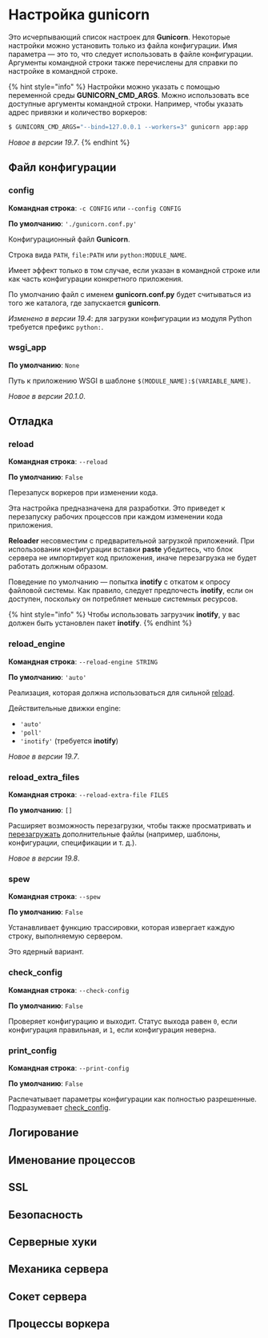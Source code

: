 # Настройка gunicorn

Это исчерпывающий список настроек для **Gunicorn**. Некоторые настройки можно установить только из файла конфигурации. Имя параметра — это то, что следует использовать в файле конфигурации. Аргументы командной строки также перечислены для справки по настройке в командной строке.

{% hint style="info" %}
Настройки можно указать с помощью переменной среды **GUNICORN\_CMD\_ARGS**. Можно использовать все доступные аргументы командной строки. Например, чтобы указать адрес привязки и количество воркеров:

```bash
$ GUNICORN_CMD_ARGS="--bind=127.0.0.1 --workers=3" gunicorn app:app
```

_Новое в версии 19.7_.
{% endhint %}

## Файл конфигурации

### config

**Командная строка**: `-c CONFIG` или `--config CONFIG`

**По умолчанию**: `'./gunicorn.conf.py'`

Конфигурационный файл **Gunicorn**.

Строка вида `PATH`, `file:PATH` или `python:MODULE_NAME`.

Имеет эффект только в том случае, если указан в командной строке или как часть конфигурации конкретного приложения.

По умолчанию файл с именем **gunicorn.conf.py** будет считываться из того же каталога, где запускается **gunicorn**.

_Изменено в версии 19.4_: для загрузки конфигурации из модуля Python требуется префикс `python:`.

### wsgi\_app

**По умолчанию**: `None`

Путь к приложению WSGI в шаблоне `$(MODULE_NAME):$(VARIABLE_NAME)`.

_Новое в версии 20.1.0_.

## Отладка

### reload

**Командная строка**: `--reload`

**По умолчанию**: `False`

Перезапуск воркеров при изменении кода.

Эта настройка предназначена для разработки. Это приведет к перезапуску рабочих процессов при каждом изменении кода приложения.

**Reloader** несовместим с предварительной загрузкой приложений. При использовании конфигурации вставки **paste** убедитесь, что блок сервера не импортирует код приложения, иначе перезагрузка не будет работать должным образом.

Поведение по умолчанию — попытка **inotify** с откатом к опросу файловой системы. Как правило, следует предпочесть **inotify**, если он доступен, поскольку он потребляет меньше системных ресурсов.

{% hint style="info" %}
Чтобы использовать загрузчик **inotify**, у вас должен быть установлен пакет **inotify**.
{% endhint %}

### reload\_engine

**Командная строка**: `--reload-engine STRING`

**По умолчанию**: `'auto'`

Реализация, которая должна использоваться для сильной [reload](nastroika-gunicorn.md#reload).

Действительные движки engine:

* `'auto'`
* `'poll'`
* `'inotify'` (требуется **inotify**)

_Новое в версии 19.7_.

### reload\_extra\_files

**Командная строка**: `--reload-extra-file FILES`

**По умолчанию**: `[]`

Расширяет возможность перезагрузки, чтобы также просматривать и [перезагружать](nastroika-gunicorn.md#reload) дополнительные файлы (например, шаблоны, конфигурации, спецификации и т. д.).

_Новое в версии 19.8_.

### spew

**Командная строка**: `--spew`

**По умолчанию**: `False`

Устанавливает функцию трассировки, которая извергает каждую строку, выполняемую сервером.

Это ядерный вариант.

### check\_config

**Командная строка**: `--check-config`

**По умолчанию**: `False`

Проверяет конфигурацию и выходит. Статус выхода равен `0`, если конфигурация правильная, и `1`, если конфигурация неверна.

### print\_config

**Командная строка**: `--print-config`

**По умолчанию**: `False`

Распечатывает параметры конфигурации как полностью разрешенные. Подразумевает [check\_config](nastroika-gunicorn.md#check\_config).

## Логирование

## Именование процессов

## SSL

## Безопасность

## Серверные хуки

## Механика сервера

## Сокет сервера

## Процессы воркера
